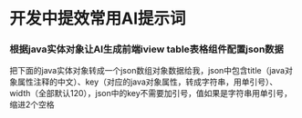 
# 开发中提效常用AI提示词

### 根据java实体对象让AI生成前端iview table表格组件配置json数据
把下面的java实体对象转成一个json数组对象数据给我，json中包含title（java对象属性注释的中文）、key（对应的java对象属性，转成字符串，用单引号）、width（全部默认120），json中的key不需要加引号，值如果是字符串用单引号，缩进2个空格